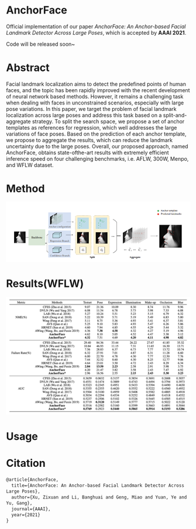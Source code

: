 # AnchorFace

Official implementation of our paper *AnchorFace: An Anchor-based Facial Landmark Detector Across Large Poses*, which is accepted by **AAAI 2021**.

Code will be released soon~

# Abstract
Facial landmark localization aims to detect the predefined points of human faces, and the topic has been rapidly improved with
the recent development of neural network based methods. However, it remains a challenging task when dealing with faces in unconstrained scenarios, especially with large pose variations. In this paper, we target the problem of facial landmark localization across large poses and address
this task based on a split-and-aggregate strategy. To split the search space, we propose a set of anchor templates as references for regression, which well addresses the large variations of face poses. Based on the prediction of each anchor template, we propose to aggregate the results, which can reduce the landmark uncertainty due to the large poses. Overall, our proposed approach, named AnchorFace, obtains state-ofthe-art results with extremely efficient inference speed on four challenging benchmarks, i.e. AFLW, 300W, Menpo, and WFLW dataset.
# Method
![AnchorFace Method Pipiline](method.png)
# Results(WFLW)
![AnchorFace Result](result.png)
# Usage
# Citation
```
@article{AnchorFace,
  title={AnchorFace: An Anchor-based Facial Landmark Detector Across Large Poses},
  author={Xu, Zixuan and Li, Banghuai and Geng, Miao and Yuan, Ye and Yu, Gang},
  journal={AAAI},
  year={2021}
}
```
